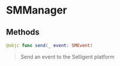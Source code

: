 # SMManager

## Methods
```swift
@objc func send(_ event: SMEvent)
```

>Send an event to the Selligent platform<br/>